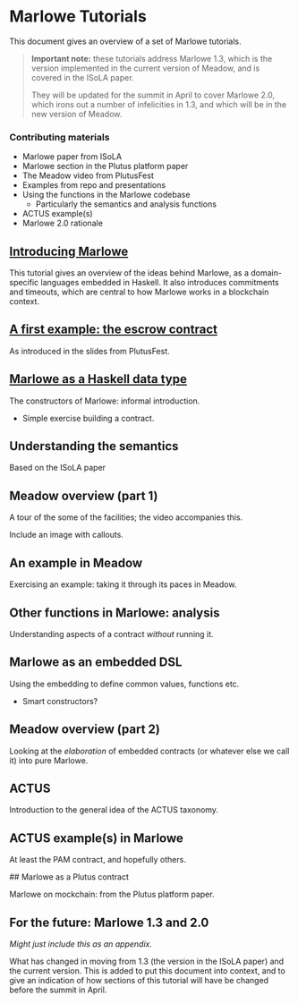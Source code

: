 # Marlowe Tutorials

This document gives an overview of a set of Marlowe tutorials.

> __Important note:__ these tutorials address Marlowe 1.3, which 
> is the version implemented in the current version of Meadow,
> and is covered in the ISoLA paper.
>
> They will be updated for the summit in April to cover Marlowe 2.0, which irons out
> a number of infelicities in 1.3, and which will be in the new version of Meadow.

### Contributing materials
- Marlowe paper from ISoLA
- Marlowe section in the Plutus platform paper
- The Meadow video from PlutusFest
- Examples from repo and presentations
- Using the functions in the Marlowe codebase
  - Particularly the semantics and analysis functions
- ACTUS example(s)
- Marlowe 2.0 rationale

##  [Introducing Marlowe](./introducing-marlowe.md)

This tutorial gives an overview of the ideas behind Marlowe, as a domain-specific languages embedded in Haskell. It also introduces commitments and timeouts, which are central to how Marlowe works in a blockchain context. 

## [A first example: the escrow contract](./escrow-ex.md)

As introduced in the slides from PlutusFest.


## [Marlowe as a Haskell data type](./marlowe-data.md)

The constructors of Marlowe: informal introduction.

- Simple exercise building a contract.
## Understanding the semantics

Based on the ISoLA paper

## Meadow overview (part 1)

A tour of the some of the facilities; the video accompanies this.

Include an image with callouts.

## An example in Meadow

Exercising an example: taking it through its paces in Meadow.

## Other functions in Marlowe: analysis

Understanding aspects of a contract *without* running it.

## Marlowe as an embedded DSL

Using the embedding to define common values, functions etc.

- Smart constructors?

## Meadow overview (part 2)

Looking at the *elaboration* of embedded contracts (or whatever else we call it) into pure Marlowe.

## ACTUS

Introduction to the general idea of the ACTUS taxonomy.

## ACTUS example(s) in Marlowe

At least the PAM contract, and hopefully others.

## Marlowe as a Plutus contract

Marlowe on mockchain: from the Plutus platform paper.

## For the future: Marlowe 1.3 and 2.0

*Might just include this as an appendix.*

What has changed in moving from 1.3 (the version in the ISoLA paper) and the current version. This is added to put this document into context, and to give an indication of how sections of this tutorial will have be changed before the summit in April.


